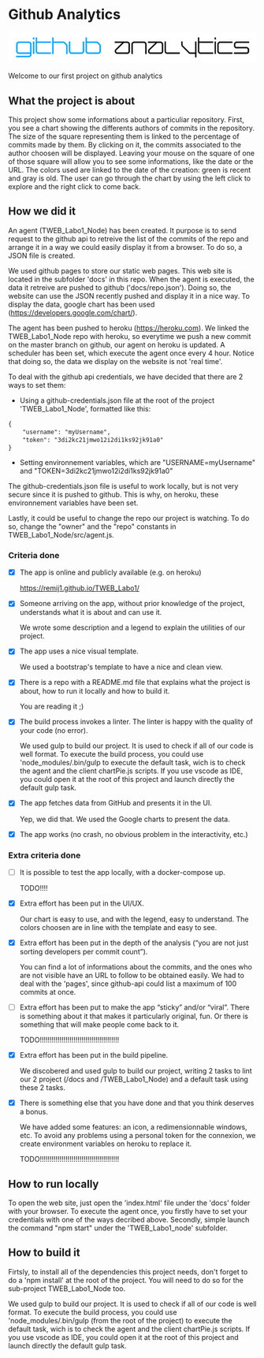 # Github Analytics
![Github Analytics](/docs/img/headSite.PNG)

Welcome to our first project on github analytics

## What the project is about
This project show some informations about a particuliar repository.
First, you see a chart showing the differents authors of commits in the repository. The size of the square representing them is linked to the percentage of commits made by them.
By clicking on it, the commits associated to the author choosen will be displayed. Leaving your mouse on the square of one of those square will allow you to see some informations, like the date or the URL.
The colors used are linked to the date of the creation: green is recent and gray is old.
The user can go through the chart by using the left click to explore and the right click to come back.

## How we did it
An agent (TWEB_Labo1_Node) has been created. It purpose is to send request to the github api to retreive the list of the commits of the repo and arrange it in a way we could easily display it from a browser. To do so, a JSON file is created.

We used github pages to store our static web pages. This web site is located in the subfolder 'docs' in this repo. 
When the agent is executed, the data it retreive are pushed to github ('docs/repo.json'). Doing so, the website can use the JSON recently pushed and display it in a nice way. 
To display the data, google chart has been used (https://developers.google.com/chart/).

The agent has been pushed to heroku (https://heroku.com). We linked the TWEB_Labo1_Node repo with heroku, so everytime we push a new commit on the master branch on github, our agent on heroku is updated. A scheduler has been set, which execute the agent once every 4 hour. Notice that doing so, the data we display on the website is not 'real time'.

To deal with the github api credentials, we have decided that there are 2 ways to set them:

 - Using a github-credentials.json file at the root of the project 'TWEB_Labo1_Node', formatted like this: 
```
{
    "username": "myUsername",
    "token": "3di2kc21jmwo12i2di1ks92jk91a0"
}
```
 - Setting environnement variables, which are "USERNAME=myUsername" and "TOKEN=3di2kc21jmwo12i2di1ks92jk91a0"

The github-credentials.json file is useful to work locally, but is not very secure since it is pushed to github. This is why, on heroku, these environnement variables have been set.

Lastly, it could be useful to change the repo our project is watching. To do so, change the "owner" and the "repo" constants in TWEB_Labo1_Node/src/agent.js.

### Criteria done
* [x] The app is online and publicly available (e.g. on heroku)

	https://remij1.github.io/TWEB_Labo1/

* [x] Someone arriving on the app, without prior knowledge of the project, understands what it is about and can use it.
	
	We wrote some description and a legend to explain the utilities of our project.
	
* [x] The app uses a nice visual template.

	We used a bootstrap's template to have a nice and clean view.

* [x] There is a repo with a README.md file that explains what the project is about, how to run it locally and how to build it.

	You are reading it ;)

* [x] The build process invokes a linter. The linter is happy with the quality of your code (no error).

	We used gulp to build our project. It is used to check if all of our code is well format. To execute the build process, you could use 'node_modules/.bin/gulp to execute the default task, wich is to check the agent and the client chartPie.js scripts. If you use vscode as IDE, you could open it at the root of this project and launch directly the default gulp task.

* [x] The app fetches data from GitHub and presents it in the UI.

	Yep, we did that. We used the Google charts to present the data.

* [x] The app works (no crash, no obvious problem in the interactivity, etc.)




### Extra criteria done
* [ ] It is possible to test the app locally, with a docker-compose up.

	TODO!!!!

* [x] Extra effort has been put in the UI/UX.

	Our chart is easy to use, and with the legend, easy to understand. The colors choosen are in line with the template and easy to see.

* [x] Extra effort has been put in the depth of the analysis (“you are not just sorting developers per commit count”).

	You can find a lot of informations about the commits, and the ones who are not visible have an URL to follow to be obtained easily. We had to deal with the 'pages', since github-api could list a maximum of 100 commits at once.

* [ ] Extra effort has been put to make the app “sticky” and/or “viral”. There is something about it that makes it particularly original, fun. Or there is something that will make people come back to it.

	TODO!!!!!!!!!!!!!!!!!!!!!!!!!!!!!!!!!!!!!!!!

* [x] Extra effort has been put in the build pipeline.

	We discobered and used gulp to build our project, writing 2 tasks to lint our 2 project (/docs and /TWEB_Labo1_Node) and a default task using these 2 tasks.

* [x] There is something else that you have done and that you think deserves a bonus.

	We have added some features: an icon, a redimensionnable windows, etc.
	To avoid any problems using a personal token for the connexion, we create environment variables on heroku to replace it.

	TODO!!!!!!!!!!!!!!!!!!!!!!!!!!!!!!!!!!!!!!!!

## How to run locally

To open the web site, just open the 'index.html' file under the 'docs' folder with your browser.
To execute the agent once, you firstly have to set your credentials with one of the ways decribed above. Secondly, simple launch the command "npm start" under the 'TWEB_Labo1_node' subfolder.

## How to build it

Firtsly, to install all of the dependencies this project needs, don't forget to do a 'npm install' at the root of the project. You will need to do so for the sub-project TWEB_Labo1_Node too.

We used gulp to build our project. It is used to check if all of our code is well format. To execute the build process, you could use 'node_modules/.bin/gulp (from the root of the project) to execute the default task, wich is to check the agent and the client chartPie.js scripts. If you use vscode as IDE, you could open it at the root of this project and launch directly the default gulp task.
